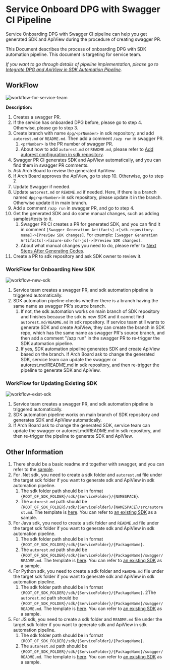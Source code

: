 # Service Onboard DPG with Swagger CI Pipeline

Service Onboarding DPG with Swagger CI pipeline can help you get generated SDK and ApiView during the procedure of creating swagger PR.

This Document describes the process of onboarding DPG with SDK automation pipeline. This document is targeting for service team. 

*If you want to go through details of pipeline implementation, please go to [Integrate DPG and ApiView in SDK Automation Pipeline](Integrate-dpg-and-apiview-in-sdk-automation-pipeline.md).*

## WorkFlow

![workflow-for-service-team](workflow-service-team.png)

__Description:__
1. Creates a swagger PR.
2. If the service has onboarded DPG before, please go to step 4. Otherwise, please go to step 3.
3. Create branch with name `dpg/<prNumber>` in sdk repository, and add `autorest.md` or `README.md`. Then add a comment `/azp run` in swagger PR.
   1. `<prNumber>` is the PR number of swagger PR.
   2. About how to add `autorest.md` or `README.md`, please refer to [Add autorest configuration in sdk repository](./add-autorest-configuration-in-sdk-repository.md).
4. Swagger PR CI generates SDK and ApiView automatically, and you can find them in swagger PR comments.
5. Ask Arch Board to review the generated ApiView.
6. If Arch Board approves the ApiView, go to step 10. Otherwise, go to step 7.
7. Update Swagger if needed.
8. Update `autorest.md` or `README.md` if needed. Here, if there is a branch named `dpg/<prNumber>` in sdk repository, please update it in the branch. Otherwise update it in main branch.
9. Add a comment `/azp run` in swagger PR, and go to step 4.
10. Get the generated SDK and do some manual changes, such as adding samples/tests to it.
    1. Swagger PR CI creates a PR for generated SDK, and you can find it in comment `[Swagger Generation Artifacts]->[sdk-repository-name]->[Preview SDK changes]`. For example: `[Swagger Generation Artifacts]->[azure-sdk-for-js]->[Preview SDK changes]`.
    2. About what manual changes you need to do, please refer to [Next Steps After Generating Codes](./next-steps-after-generating-codes.md).
11. Create a PR to sdk repository and ask SDK owner to review it.

### WorkFlow for Onboarding New SDK
![workflow-new-sdk](workflow-new-sdk.drawio.png)
1. Service team creates a swagger PR, and sdk automation pipeline is triggered automatically.
2. SDK automation pipeline checks whether there is a branch having the same name as swagger PR's source branch.
   1. If not, the sdk automation works on main branch of SDK repository and finishes because the sdk is new SDK and it cannot find `autorest.md/README.md` in sdk repository. 
      If service team still wants to generate SDK and create ApiView, they can create the branch in SDK repo, which has the same name as swagger PR's source branch, and then add a comment "/azp run" in the swagger PR to re-trigger the SDK automation pipeline.
   2. If yes, SDK automation pipeline generates SDK and create ApiView based on the branch. If Arch Board ask to change the generated SDK, service team can update the swagger or autorest.md/README.md in sdk repository, and then re-trigger the pipeline to generate SDK and ApiView.


### WorkFlow for Updating Existing SDK
![workflow-exist-sdk](workflow-exist-sdk.drawio.png)
1. Service team creates a swagger PR, and sdk automation pipeline is triggered automatically.
2. SDK automation pipeline works on main branch of SDK repository and generates SDK and ApiView automatically. 
3. If Arch Board ask to change the generated SDK, service team can update the swagger or autorest.md/README.md in sdk repository, and then re-trigger the pipeline to generate SDK and ApiView.

## Other Information

1. There should be a basic readme.md together with swagger, and you can refer to the [sample](https://github.com/Azure/azure-rest-api-specs/tree/main/documentation/samplefiles-dp).
2. For .Net sdk, you need to create a sdk folder and `autorest.md` file under the target sdk folder if you want to generate sdk and ApiView in sdk automation pipeline.
   1. The sdk folder path should be in format `{ROOT_OF_SDK_FOLDER}/sdk/{ServiceFolder}/{NAMESPACE}`.
   2. The `autorest.md` path should be `{ROOT_OF_SDK_FOLDER}/sdk/{ServiceFolder}/{NAMESPACE}/src/autorest.md`. The template is [here](./.net/autorest.md). You can refer to [an existing SDK](https://github.com/Azure/azure-sdk-for-net/blob/main/sdk/deviceupdate/Azure.IoT.DeviceUpdate/src/autorest.md) as a sample.
3. For Java sdk, you need to create a sdk folder and `README.md` file under the target sdk folder if you want to generate sdk and ApiView in sdk automation pipeline.
   1. The sdk folder path should be in format `{ROOT_OF_SDK_FOLDER}/sdk/{ServiceFolder}/{PackageName}`.
   2. The `autorest.md` path should be `{ROOT_OF_SDK_FOLDER}/sdk/{ServiceFolder}/{PackageName}/swagger/README.md`. The template is [here](./java/README.md). You can refer to [an existing SDK](https://github.com/Azure/azure-sdk-for-java/blob/main/sdk/deviceupdate/azure-iot-deviceupdate/swagger/README.md) as a sample.
4. For Python sdk, you need to create a sdk folder and `README.md` file under the target sdk folder if you want to generate sdk and ApiView in sdk automation pipeline.
   1. The sdk folder path should be in format `{ROOT_OF_SDK_FOLDER}/sdk/{ServiceFolder}/{PackageName}`.
   2The `autorest.md` path should be `{ROOT_OF_SDK_FOLDER}/sdk/{ServiceFolder}/{PackageName}/swagger/README.md`. The template is [here](./python/README.md). You can refer to [an existing SDK](https://github.com/Azure/azure-sdk-for-python/blob/main/sdk/deviceupdate/azure-iot-deviceupdate/swagger/README.md) as a sample.
5. For JS sdk, you need to create a sdk folder and `README.md` file under the target sdk folder if you want to generate sdk and ApiView in sdk automation pipeline.
   1. The sdk folder path should be in format `{ROOT_OF_SDK_FOLDER}/sdk/{ServiceFolder}/{PackageName}`.
   2. The `autorest.md` path should be `{ROOT_OF_SDK_FOLDER}/sdk/{ServiceFolder}/{PackageName}/swagger/README.md`. The template is [here](./js/README.md). You can refer to [an existing SDK](https://github.com/Azure/azure-sdk-for-js/blob/main/sdk/deviceupdate/iot-device-update-rest/swagger/README.md) as a sample.